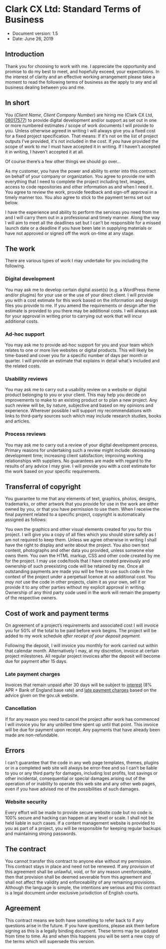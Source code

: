 # Clark CX Ltd: Standard Terms of Business

- Document version: 1.5
- Date: June 26, 2019

## Introduction 

Thank you for choosing to work with me. I appreciate the opportunity and promise to do my best to meet, and hopefully exceed, your expectations. In the interest of clarity and an effective working arrangement please take a moment to read the following terms of business as the apply to any and all business dealing between you and me.

## In short

You (*Client Name*, *Client Company Number*) are hiring me (Clark CX Ltd, [08017577](https://beta.companieshouse.gov.uk/company/08017577)) to provide digital development and/or support as set out in one or more numbered estimates / scope of work documents I will provide to you. Unless otherwise agreed in writing I will always give you a fixed cost for a fixed project specification. That means: If it's not on the list of project outputs I've provided, it's not included in the cost. If _you_ have provided the scope of work to _me_ I must have accepted it in writing. If I haven't accepted it in writing, I haven't accepted it at all.

Of course there’s a few other things we should go over...

As my customer, you have the power and ability to enter into this contract on behalf of your company or organization. You agree to provide me with everything that I need to complete the project including text, images, access to code repositories and other information as and when I need it. You agree to review the work, provide feedback and sign-off approval in a timely manner too. You also agree to stick to the payment terms set out below.

I have the experience and ability to perform the services you need from me and I will carry them out in a professional and timely manner. Along the way I will aim to meet all the deadlines set but I can’t be responsible for a missed launch date or a deadline if you have been late in supplying materials or have not approved or signed off the work on-time at any stage.

## The work

There are various types of work I may undertake for you including the following.

### Digital development
You may ask me to develop certain digital asset(s) (e.g. a WordPress theme and/or plugins) for your use or the use of your direct client. I will provide you with a cost estimate for this work based on the information and design files you provide to me. If you amend the requirements or design after the estimate is provided to you there may be additional costs. I will always ask for your approval in writing prior to carrying out work that will incur additional costs.

### Ad-hoc support
You may ask me to provide ad-hoc support for you and your team which relates to one or more live websites or digital products. This will likely be time-based and cover you for a specific number of days per month or quarter. I will provide an estimate that explains in detail what's included and the related costs.

### Usability reviews
You may ask me to carry out a usability review on a website or digital product belonging to you or your client. This may help you decide on improvements to make to an existing product or to plan a new project. Any such review will be, by nature, subjective and based on my opinions and experience. Wherever possible I will support my recommendations with links to third-party sources such which may include research studies, books and articles.

### Process reviews
You may ask me to carry out a review of your digital development process. Primary reasons for undertaking such a review might include: decreasing development time; increasing client satisfaction; improving working relationships with suppliers. No guarantees are made with regard to the results of any advice I may give. I will provide you with a cost estimate for the work based on your specific requirements. 

## Transferral of copyright

You guarantee to me that any elements of text, graphics, photos, designs, trademarks, or other artwork that you provide for use in the work are either owned by you, or that you have permission to use them. When I receive the final payment related to a specific project, copyright is automatically assigned as follows:

You own the graphics and other visual elements created for you for this project. I will give you a copy of all files which you should store safely as I am not required to keep them. Unless we agree otherwise in writing I shall have the right to display and write about the project. You also own text content, photographs and other data you provided, unless someone else owns them. You own the HTML markup, CSS and other code created by me for the project. I may use code/tools that I have created previously and ownership of such preexisting code will be retained by me. Once all outstanding payments are made you will be free to use such code in the context of the project under a perpetual licence at no additional cost. You _may not_ use the code in other projects, claim it as your own, sell it or provide it to any other parties without my explicit approval in writing. Ownership of any third party code used in the work will remain the property of the respective owners.

## Cost of work and payment terms

On agreement of a project’s requirements and associated cost I will invoice you for 50% of the total to be paid before work begins. The project will be added to my work schedule _after receipt of your deposit payment._ 

Following the deposit, I will invoice you monthly for work carried out within that calendar month. Alternatively I may, at my discretion, invoice at certain project milestones. All regular project invoices after the deposit will become due for payment after 15 days. 

### Late payment charges

Invoices that remain unpaid after 30 days will be subject to [interest](https://www.gov.uk/late-commercial-payments-interest-debt-recovery/charging-interest-commercial-debt) (8% APR + Bank of England base rate) and [late payment charges](https://www.gov.uk/late-commercial-payments-interest-debt-recovery/claim-debt-recovery-costs) based on the advice given on the gov.uk website.

### Cancellation

If for any reason you need to cancel the project after work has commenced I will invoice you for any unbilled time spent up until that point. This invoice will be due for payment upon receipt. Any payments that have already been made are non-refundable.

## Errors

I can’t guarantee that the code in any web page templates, themes, plugins or in a completed web site will always be error-free and so I can’t be liable to you or any third party for damages, including lost profits, lost savings or other incidental, consequential or special damages arising out of the operation of or inability to operate this web site and any other web pages, even if you have advised me of the possibilities of such damages.

### Website security

Every effort will be made to provide secure website code but no code is 100% secure and hacking can happen at any level or scale. I shall not be held liable in such cases. If a content management website is provided to you as part of a project, you will be responsible for keeping regular backups and maintaining strong passwords.

## The contract

You cannot transfer this contract to anyone else without my permission. This contract stays in place and need not be renewed. If any provision of this agreement shall be unlawful, void, or for any reason unenforceable, then that provision shall be deemed severable from this agreement and shall not affect the validity and enforceability of any remaining provisions. Although the language is simple, the intentions are serious and this contract is a legal document under exclusive jurisdiction of English courts.

## Agreement

This contract means we both have something to refer back to if any questions arise in the future. If you have questions, please ask them before signing as this is a legally binding document. These terms may be updated from time to time. As and when this happens you will be sent a new copy of the terms which will supersede this version.